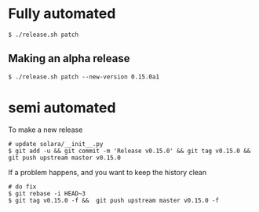 
# Fully automated

    $ ./release.sh patch


## Making an alpha release


    $ ./release.sh patch --new-version 0.15.0a1


# semi automated
To make a new release
```
# update solara/__init__.py
$ git add -u && git commit -m 'Release v0.15.0' && git tag v0.15.0 && git push upstream master v0.15.0
```


If a problem happens, and you want to keep the history clean
```
# do fix
$ git rebase -i HEAD~3
$ git tag v0.15.0 -f &&  git push upstream master v0.15.0 -f
```
